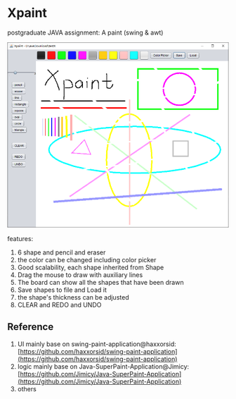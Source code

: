 # Xpaint

postgraduate JAVA assignment: A paint (swing & awt)

![image-20201201025941127](README.assets/image-20201201025941127.png)

features:

1. 6 shape and pencil and eraser
2. the color can be changed including color picker
3. Good scalability, each shape inherited from Shape
4. Drag the mouse to draw with auxiliary lines
5. The board can show all the shapes that have been drawn
6. Save shapes to file and Load it
7. the shape's thickness can be adjusted
8. CLEAR and REDO and UNDO

## Reference

1. UI mainly base on swing-paint-application@haxxorsid: [https://github.com/haxxorsid/swing-paint-application](https://github.com/haxxorsid/swing-paint-application)
2. logic mainly base on Java-SuperPaint-Application@Jimicy:  [https://github.com/Jimicy/Java-SuperPaint-Application](https://github.com/Jimicy/Java-SuperPaint-Application)
3. others